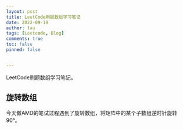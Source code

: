 ```yaml
---
layout: post
title: LeetCode刷题数组学习笔记
date: 2022-09-19
author: lau
tags: [Leetcode, Blog]
comments: true
toc: false
pinned: false


---
```


LeetCode刷题数组学习笔记。

<!-- more -->

## 旋转数组

今天做AMD的笔试过程遇到了旋转数组，将矩阵中的某个子数组逆时针旋转90°。

